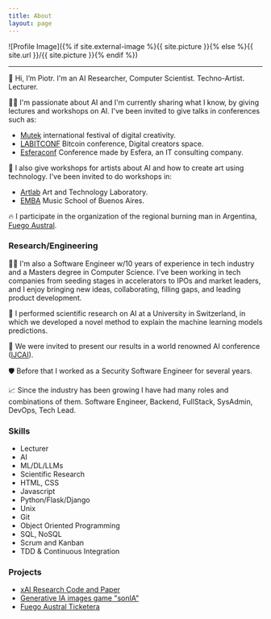 ```yaml
---
title: About
layout: page
---
```

![Profile Image]({% if site.external-image %}{{ site.picture }}{% else %}{{ site.url }}/{{ site.picture }}{% endif %})

---

👋 Hi, I’m Piotr. I'm an AI Researcher, Computer Scientist. Techno-Artist. Lecturer.

👨‍🏫 I'm passionate about AI and I'm currently sharing what I know, by giving lectures and workshops on AI. I've been invited to give talks in conferences such as:
* [Mutek](https://www.instagram.com/mutek.ar/)  international festival of digital creativity. 
* [LABITCONF](https://www.labitconf.com/) Bitcoin conference, Digital creators space.
* [Esferaconf](https://www.grupoesfera.com.ar/) Conference made by Esfera, an IT consulting company.

🎨 I also give workshops for artists about AI and how to create art using technology. I've been invited to do workshops in:

* [Artlab](https://artlabpro.net/) Art and Technology Laboratory.
* [EMBA](https://www.emba.com.ar/) Music School of Buenos Aires.

🔥 I participate in the organization of the regional burning man in Argentina, [Fuego Austral](https://fuegoaustral.org/).

### Research/Engineering

🧑‍💻 I'm also a Software Engineer w/10 years of experience in tech industry and a Masters degree in Computer Science. I've been working in tech companies from seeding stages in accelerators to IPOs and market leaders, and I enjoy bringing new ideas, collaborating, filling gaps, and leading product development.

🧠 I performed scientific research on AI at a University in Switzerland, in which we developed a novel method to explain the machine learning models predictions.

📝 We were invited to present our results in a world renowned AI conference ([IJCAI](www.ijcai.org/proceedings/2022/104)).

🛡️ Before that I worked as a Security Software Engineer for several years.

📈 Since the industry has been growing I have had many roles and combinations of them. Software Engineer, Backend, FullStack, SysAdmin, DevOps, Tech Lead.

### Skills

- Lecturer
- AI
- ML/DL/LLMs
- Scientific Research
- HTML, CSS
- Javascript
- Python/Flask/Django
- Unix
- Git
- Object Oriented Programming
- SQL, NoSQL
- Scrum and Kanban
- TDD & Continuous Integration

### Projects

- [xAI Research Code and Paper](https://github.com/piotromashov/baycon)
- [Generative IA images game "sonIA"](https://github.com/piotromashov/sonIA)
- [Fuego Austral Ticketera](https://github.com/fuegoaustral/ticketera)
